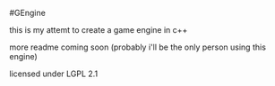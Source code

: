 #GEngine

this is my attemt to create a game engine in c++

more readme coming soon (probably i'll be the only person using this engine)

licensed under LGPL 2.1